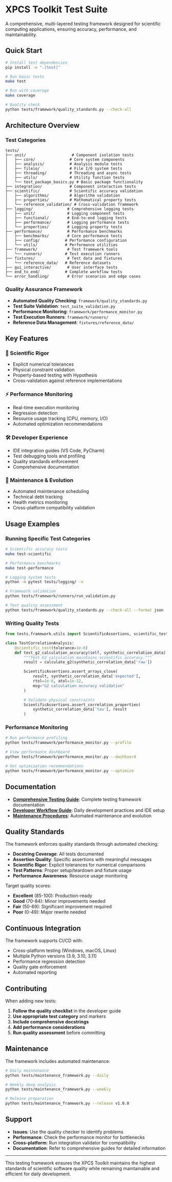 # XPCS Toolkit Test Suite

A comprehensive, multi-layered testing framework designed for scientific computing applications, ensuring accuracy, performance, and maintainability.

## Quick Start

```bash
# Install test dependencies
pip install -e ".[test]"

# Run basic tests
make test

# Run with coverage
make coverage

# Quality check
python tests/framework/quality_standards.py --check-all
```

## Architecture Overview

### Test Categories

```
tests/
├── unit/                    # Component isolation tests
│   ├── core/               # Core system components
│   ├── analysis/           # Analysis module tests
│   ├── fileio/             # File I/O system tests
│   ├── threading/          # Threading and async tests
│   ├── utils/              # Utility function tests
│   └── test_package_basics.py # Basic package functionality
├── integration/            # Component interaction tests
├── scientific/             # Scientific accuracy validation
│   ├── algorithms/         # Algorithm validation
│   ├── properties/         # Mathematical property tests
│   └── reference_validation/ # Cross-validation framework
├── logging/               # Comprehensive logging tests
│   ├── unit/              # Logging component tests
│   ├── functional/        # End-to-end logging tests
│   ├── performance/       # Logging performance tests
│   └── properties/        # Logging property tests
├── performance/           # Performance benchmarks
│   ├── benchmarks/        # Core performance tests
│   ├── config/           # Performance configuration
│   └── utils/            # Performance utilities
├── framework/             # Test framework tools
│   └── runners/          # Test execution runners
├── fixtures/              # Test data and fixtures
│   └── reference_data/   # Reference datasets
├── gui_interactive/       # User interface tests
├── end_to_end/           # Complete workflow tests
└── error_handling/        # Error scenarios and edge cases
```

### Quality Assurance Framework

- **Automated Quality Checking**: `framework/quality_standards.py`
- **Test Suite Validation**: `test_suite_validation.py`
- **Performance Monitoring**: `framework/performance_monitor.py`
- **Test Execution Runners**: `framework/runners/`
- **Reference Data Management**: `fixtures/reference_data/`

## Key Features

### 🔬 Scientific Rigor
- Explicit numerical tolerances
- Physical constraint validation
- Property-based testing with Hypothesis
- Cross-validation against reference implementations

### ⚡ Performance Monitoring
- Real-time execution monitoring
- Regression detection
- Resource usage tracking (CPU, memory, I/O)
- Automated optimization recommendations

### 🛠️ Developer Experience
- IDE integration guides (VS Code, PyCharm)
- Test debugging tools and profiling
- Quality standards enforcement
- Comprehensive documentation

### 🔄 Maintenance & Evolution
- Automated maintenance scheduling
- Technical debt tracking
- Health metrics monitoring
- Cross-platform compatibility validation

## Usage Examples

### Running Specific Test Categories

```bash
# Scientific accuracy tests
make test-scientific

# Performance benchmarks
make test-performance

# Logging system tests
python -m pytest tests/logging/ -v

# Framework validation
python tests/framework/runners/run_validation.py

# Test quality assessment
python tests/framework/quality_standards.py --check-all --format json
```

### Writing Quality Tests

```python
from tests.framework.utils import ScientificAssertions, scientific_test, PerformanceTimer

class TestCorrelationAnalysis:
    @scientific_test(tolerance=1e-6)
    def test_g2_calculation_accuracy(self, synthetic_correlation_data):
        """Test G2 calculation maintains scientific accuracy."""
        result = calculate_g2(synthetic_correlation_data['raw'])

        ScientificAssertions.assert_arrays_close(
            result, synthetic_correlation_data['expected'],
            rtol=1e-6, atol=1e-12,
            msg="G2 calculation accuracy validation"
        )

        # Validate physical constraints
        ScientificAssertions.assert_correlation_properties(
            synthetic_correlation_data['tau'], result
        )
```

### Performance Monitoring

```bash
# Run performance profiling
python tests/framework/performance_monitor.py --profile

# View performance dashboard
python tests/framework/performance_monitor.py --dashboard

# Get optimization recommendations
python tests/framework/performance_monitor.py --optimize
```

## Documentation

- **[Comprehensive Testing Guide](../docs/TESTING_COMPREHENSIVE.md)**: Complete testing framework documentation
- **[Developer Workflow Guide](../docs/TESTING_DEVELOPER_GUIDE.md)**: Daily development practices and IDE setup
- **[Maintenance Procedures](maintenance_framework.py)**: Automated maintenance and evolution

## Quality Standards

The framework enforces quality standards through automated checking:

- **Docstring Coverage**: All tests documented
- **Assertion Quality**: Specific assertions with meaningful messages
- **Scientific Rigor**: Explicit tolerances for numerical comparisons
- **Test Patterns**: Proper setup/teardown and fixture usage
- **Performance Awareness**: Resource usage monitoring

Target quality scores:
- **Excellent** (85-100): Production-ready
- **Good** (70-84): Minor improvements needed
- **Fair** (50-69): Significant improvement required
- **Poor** (0-49): Major rewrite needed

## Continuous Integration

The framework supports CI/CD with:
- Cross-platform testing (Windows, macOS, Linux)
- Multiple Python versions (3.9, 3.10, 3.11)
- Performance regression detection
- Quality gate enforcement
- Automated reporting

## Contributing

When adding new tests:

1. **Follow the quality checklist** in the developer guide
2. **Use appropriate test category** and markers
3. **Include comprehensive docstrings**
4. **Add performance considerations**
5. **Run quality assessment** before committing

## Maintenance

The framework includes automated maintenance:

```bash
# Daily maintenance
python tests/maintenance_framework.py --daily

# Weekly deep analysis
python tests/maintenance_framework.py --weekly

# Release preparation
python tests/maintenance_framework.py --release v1.0.0
```

## Support

- **Issues**: Use the quality checker to identify problems
- **Performance**: Check the performance monitor for bottlenecks
- **Cross-platform**: Run integration validator for compatibility
- **Documentation**: Refer to comprehensive guides for detailed information

---

This testing framework ensures the XPCS Toolkit maintains the highest standards of scientific software quality while remaining maintainable and efficient for daily development.
